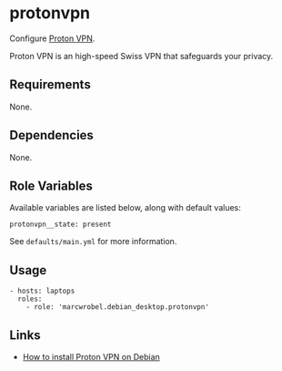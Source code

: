 # protonvpn

Configure [Proton VPN](https://protonvpn.com).

Proton VPN is an high-speed Swiss VPN that safeguards your privacy.

## Requirements

None.

## Dependencies

None.

## Role Variables

Available variables are listed below, along with default values:

    protonvpn__state: present

See `defaults/main.yml` for more information.

## Usage

    - hosts: laptops
      roles:
        - role: 'marcwrobel.debian_desktop.protonvpn'

## Links

- [How to install Proton VPN on Debian](https://protonvpn.com/support/official-linux-vpn-debian/)
